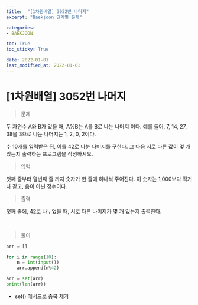 ```yaml
---
title:  "[1차원배열] 3052번 나머지"
excerpt: "Baekjoon 단계별 문제"

categories:
- BAEKJOON

toc: True
toc_sticky: True

date: 2022-01-01
last_modified_at: 2022-01-01
---
```


# [1차원배열] 3052번 나머지

> 문제

두 자연수 A와 B가 있을 때, A%B는 A를 B로 나눈 나머지 이다. 예를 들어, 7, 14, 27, 38을 3으로 나눈 나머지는 1, 2, 0, 2이다. 

수 10개를 입력받은 뒤, 이를 42로 나눈 나머지를 구한다. 그 다음 서로 다른 값이 몇 개 있는지 출력하는 프로그램을 작성하시오.

> 입력

첫째 줄부터 열번째 줄 까지 숫자가 한 줄에 하나씩 주어진다. 이 숫자는 1,000보다 작거나 같고, 음이 아닌 정수이다.

> 출력

첫째 줄에, 42로 나누었을 때, 서로 다른 나머지가 몇 개 있는지 출력한다.

<br>

> 풀이

```python
arr = []

for i in range(10):
    n = int(input())
    arr.append(n%42)

arr = set(arr)
print(len(arr))
```

- set() 메서드로 중복 제거